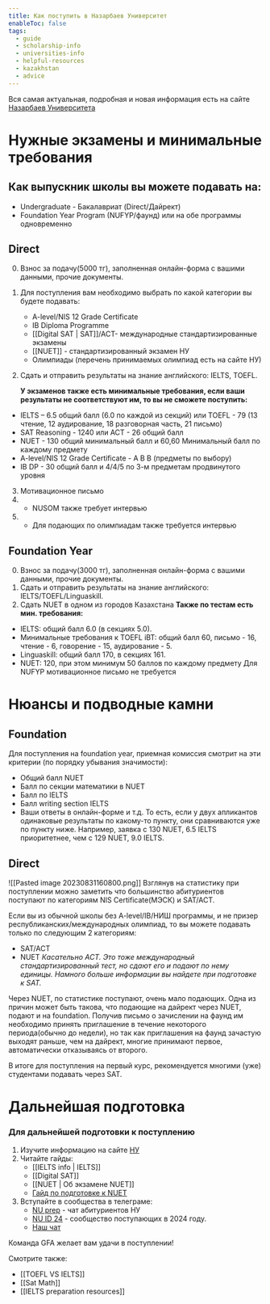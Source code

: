 ```yaml
---
title: Как поступить в Назарбаев Университет
enableToc: false
tags:
  - guide
  - scholarship-info
  - universities-info
  - helpful-resources
  - kazakhstan
  - advice
---
```

Вся самая актуальная, подробная и новая информация есть на сайте [Назарбаев Университета](https://nu.edu.kz/ru/admissions/)

# Нужные экзамены и минимальные требования 
## Как выпускник школы вы можете подавать на:
- Undergraduate - Бакалавриат (Direct/Дайрект) 
- Foundation Year Program (NUFYP/фаунд) 
	или на обе программы одновременно
## Direct 
0) Взнос за подачу(5000 тг), заполненная онлайн-форма с вашими данными, прочие документы.
1) Для поступления вам необходимо выбрать по какой категории вы будете подавать:
	- A-level/NIS 12 Grade Certificate 
	- IВ Diploma Programme
	- [[Digital SAT | SAT]]/ACT-  международные стандартизированные экзамены
	- [[NUET]] - стандартизированный экзамен НУ
	- Олимпиады (перечень принимаемых олимпиад есть на сайте НУ)
2) Сдать и отправить результаты на знание английского: IELTS, TOEFL. 
   
   **У экзаменов также есть минимальные требования, если ваши результаты не соответствуют им, то вы не сможете поступить:**
- IELTS – 6.5 общий балл (6.0 по каждой из секций)  или TOEFL - 79 (13 чтение, 12 аудирование, 18 разговорная часть, 21 письмо)
- SAT Reasoning - 1240  или  ACT - 26 общий балл
- NUET - 130 общий минимальный балл и 60,60 Минимальный балл по каждому предмету
- A-level/NIS 12 Grade Certificate - A B B (предметы по выбору)
- IB DP - 30 общий балл и 4/4/5 по 3-м предметам продвинутого уровня
3) Мотивационное письмо
4) * NUSOM также требует интервью
5) * Для подающих по олимпиадам также требуется интервью 
## Foundation Year

0) Взнос за подачу(3000 тг), заполненная онлайн-форма с вашими данными, прочие документы.
1) Сдать и отправить результаты на знание английского: IELTS/TOEFL/Linguaskill. 
2) Сдать NUET в одном из городов Казахстана
**Также по тестам есть мин. требования:** 
- IELTS: общий балл 6.0 (в секциях 5.0).
- Минимальные требования к TOEFL iBT: общий балл 60, письмо - 16, чтение - 6, говорение - 15, аудирование - 5.
- Linguaskill: общий балл 170, в секциях 161.
- NUET: 120, при этом минимум 50 баллов по каждому предмету
Для NUFYP мотивационное письмо не требуется

# Нюансы и подводные камни 
## Foundation 
Для поступления на foundation year, приемная комиссия смотрит на эти критерии (по порядку убывания значимости):
- Общий балл NUET
- Балл по секции математики в NUET
- Балл по IELTS
- Балл writing section IELTS
- Ваши ответы в онлайн-форме и т.д.
То есть, если у двух апликантов одинаковые результаты по какому-то пункту, они сравниваются уже по пункту ниже.
Например, заявка с 130 NUET, 6.5 IELTS приоритетнее, чем с 129 NUET, 9.0 IELTS.
## Direct
![[Pasted image 20230831160800.png]]
Взглянув на статистику при поступлении можно заметить что большинство абитуриентов поступают по категориям NIS Certificate(МЭСК) и SAT/ACT.

Если вы из обычной школы без A-level/IB/НИШ программы, и не призер республиканских/международных олимпиад, то вы можете подавать только по следующим 2 категориям:
- SAT/ACT
- NUET
*Касательно ACT. Это тоже международный стандартизированный тест, но сдают его и подают по нему единицы. Намного больше информации вы найдете при подготовке к SAT.*

Через NUET, по статистике поступают, очень мало подающих. 
Одна из причин может быть такова, что подающие на дайрект через NUET, подают и на foundation. 
Получив письмо о зачислении на фаунд им необходимо принять приглашение в течение некоторого периода(обычно до недели), но так как приглашения на фаунд зачастую выходят раньше, чем на дайрект, многие принимают первое, автоматически отказываясь от второго.

В итоге для поступления на первый курс, рекомендуется многими (уже) студентами подавать через SAT. 

#  Дальнейшая подготовка

### Для дальнейшей подготовки к поступлению
1. Изучите информацию на сайте [НУ](https://nu.edu.kz/ru/admissions/admissions)
2. Читайте гайды: 
	- [[IELTS info | IELTS]]
	- [[Digital SAT]]
	- [[NUET | Об экзамене NUET]]
	- [Гайд по подготовке к NUET](https://ask.bc-pf.org/t/gajd-po-podgotovke-k-nuet-i-nemnogo-pro-moj-opyt/6616)
3. Вступайте в сообщества в телеграме:
   - [NU prep](https://t.me/nu_preparation) - чат абитуриентов НУ
   - [NU ID 24](https://t.me/nuid24) - сообщество поступающих в 2024 году. 
   - [Наш чат](https://t.me/guideforapplicants)

Команда GFA желает вам удачи в поступлении!

Смотрите также:
- [[TOEFL VS IELTS]]
- [[Sat Math]]
- [[IELTS preparation resources]]











